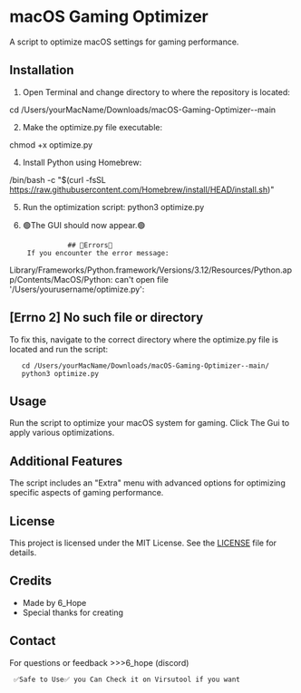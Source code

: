 # macOS Gaming Optimizer

A script to optimize macOS settings for gaming performance.

## Installation

1. Open Terminal and change directory to where the repository is located:

cd /Users/yourMacName/Downloads/macOS-Gaming-Optimizer--main

2. Make the optimize.py file executable:
  
chmod +x optimize.py

4. Install Python using Homebrew:
   
  
/bin/bash -c "$(curl -fsSL https://raw.githubusercontent.com/Homebrew/install/HEAD/install.sh)"

5. Run the optimization script:
python3 optimize.py

6. 🟢The GUI should now appear.🟢

   

                  ## 🔴Errors🔴
        If you encounter the error message:

  Library/Frameworks/Python.framework/Versions/3.12/Resources/Python.app/Contents/MacOS/Python: can't open file 
   '/Users/yourusername/optimize.py': 
   
  ## [Errno 2] No such file or directory
   To fix this, navigate to the correct directory where the optimize.py file is located and run the script:


       cd /Users/yourMacName/Downloads/macOS-Gaming-Optimizer--main/
       python3 optimize.py

 
 

## Usage

Run the script to optimize your macOS system for gaming. Click The Gui to apply various optimizations.

## Additional Features

The script includes an "Extra" menu with advanced options for optimizing specific aspects of gaming performance.

## License

This project is licensed under the MIT License. See the [LICENSE](LICENSE) file for details.

## Credits

- Made by 6_Hope
- Special thanks for creating

## Contact

For questions or feedback >>>6_hope (discord)


     ✅Safe to Use✅ you Can Check it on Virsutool if you want
